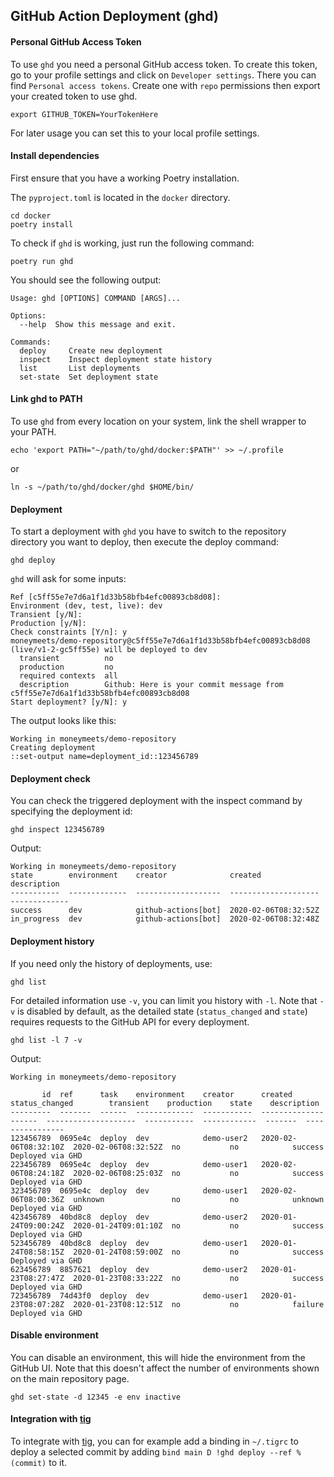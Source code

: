 ## GitHub Action Deployment (ghd)

#### Personal GitHub Access Token

To use `ghd` you need a personal GitHub access token. 
To create this token, go to your profile settings and click on `Developer settings`. There you can find `Personal access tokens`. Create one with `repo` permissions then export your created token to use ghd.
```
export GITHUB_TOKEN=YourTokenHere
```
For later usage you can set this to your local profile settings.

#### Install dependencies

First ensure that you have a working Poetry installation.

The `pyproject.toml` is located in the `docker` directory.
```
cd docker
poetry install
```

To check if `ghd` is working, just run the following command:
```
poetry run ghd
```

You should see the following output:
```
Usage: ghd [OPTIONS] COMMAND [ARGS]...

Options:
  --help  Show this message and exit.

Commands:
  deploy     Create new deployment
  inspect    Inspect deployment state history
  list       List deployments
  set-state  Set deployment state
```

#### Link ghd to PATH

To use `ghd` from every location on your system, link the shell wrapper to your PATH.
```
echo 'export PATH="~/path/to/ghd/docker:$PATH"' >> ~/.profile
```
or
```
ln -s ~/path/to/ghd/docker/ghd $HOME/bin/
```

#### Deployment

To start a deployment with `ghd` you have to switch to the repository directory you want to deploy, then execute the deploy command:
```
ghd deploy
```

`ghd` will ask for some inputs:
```
Ref [c5ff55e7e7d6a1f1d33b58bfb4efc00893cb8d08]: 
Environment (dev, test, live): dev
Transient [y/N]: 
Production [y/N]: 
Check constraints [Y/n]: y
moneymeets/demo-repository@c5ff55e7e7d6a1f1d33b58bfb4efc00893cb8d08 (live/v1-2-gc5ff55e) will be deployed to dev
  transient          no
  production         no
  required contexts  all
  description        Github: Here is your commit message from c5ff55e7e7d6a1f1d33b58bfb4efc00893cb8d08
Start deployment? [y/N]: y
```

The output looks like this:
```
Working in moneymeets/demo-repository
Creating deployment
::set-output name=deployment_id::123456789
```

#### Deployment check

You can check the triggered deployment with the inspect command by specifying the deployment id:
```
ghd inspect 123456789
```

Output:
```
Working in moneymeets/demo-repository
state        environment    creator              created               description
-----------  -------------  -------------------  --------------------  -------------
success      dev            github-actions[bot]  2020-02-06T08:32:52Z
in_progress  dev            github-actions[bot]  2020-02-06T08:32:48Z
```

#### Deployment history

If you need only the history of deployments, use:
```
ghd list
```

For detailed information use `-v`, you can limit you history with `-l`. Note that `-v` is disabled by default, as the detailed state (`status_changed` and `state`) requires requests to the GitHub API for every deployment.
```
ghd list -l 7 -v
```

Output:
```
Working in moneymeets/demo-repository

       id  ref      task    environment    creator      created               status_changed        transient    production    state    description
---------  -------  ------  -------------  -----------  --------------------  --------------------  -----------  ------------  -------  ----------------
123456789  0695e4c  deploy  dev            demo-user2   2020-02-06T08:32:10Z  2020-02-06T08:32:52Z  no           no            success  Deployed via GHD
223456789  0695e4c  deploy  dev            demo-user1   2020-02-06T08:24:18Z  2020-02-06T08:25:03Z  no           no            success  Deployed via GHD
323456789  0695e4c  deploy  dev            demo-user1   2020-02-06T08:00:36Z  unknown               no           no            unknown  Deployed via GHD
423456789  40bd8c8  deploy  dev            demo-user2   2020-01-24T09:00:24Z  2020-01-24T09:01:10Z  no           no            success  Deployed via GHD
523456789  40bd8c8  deploy  dev            demo-user1   2020-01-24T08:58:15Z  2020-01-24T08:59:00Z  no           no            success  Deployed via GHD
623456789  8857621  deploy  dev            demo-user2   2020-01-23T08:27:47Z  2020-01-23T08:33:22Z  no           no            success  Deployed via GHD
723456789  74d43f0  deploy  dev            demo-user1   2020-01-23T08:07:28Z  2020-01-23T08:12:51Z  no           no            failure  Deployed via GHD
```

#### Disable environment

You can disable an environment, this will hide the environment from the GitHub UI. Note that this doesn't affect the number of environments shown on the main repository page.
```
ghd set-state -d 12345 -e env inactive
```

#### Integration with [tig](https://github.com/jonas/tig/)

To integrate with [tig](https://github.com/jonas/tig/), you can for example add a binding in `~/.tigrc` to deploy a selected commit by adding `bind main D !ghd deploy --ref %(commit)` to it.
